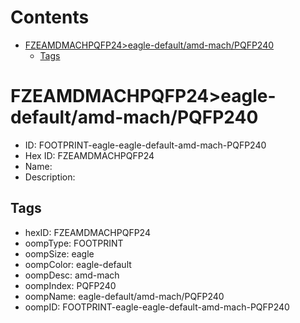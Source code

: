 



Contents
========

* [FZEAMDMACHPQFP24>eagle-default/amd-mach/PQFP240](#fzeamdmachpqfp24eagle-defaultamd-machpqfp240)
	* [Tags](#tags)

# FZEAMDMACHPQFP24>eagle-default/amd-mach/PQFP240

- ID: FOOTPRINT-eagle-eagle-default-amd-mach-PQFP240
- Hex ID: FZEAMDMACHPQFP24
- Name: 
- Description: 

## Tags

- hexID: FZEAMDMACHPQFP24
- oompType: FOOTPRINT
- oompSize: eagle
- oompColor: eagle-default
- oompDesc: amd-mach
- oompIndex: PQFP240
- oompName: eagle-default/amd-mach/PQFP240
- oompID: FOOTPRINT-eagle-eagle-default-amd-mach-PQFP240
